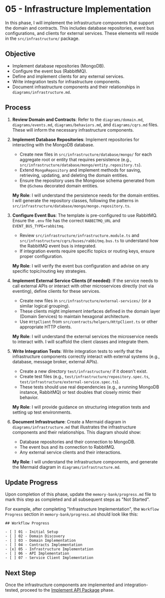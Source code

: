 # 05 - Infrastructure Implementation

In this phase, I will implement the infrastructure components that support the domain and contracts. This includes database repositories, event bus configurations, and clients for external services. These elements will reside in the `src/infrastructure/` package.

## Objective

*   Implement database repositories (MongoDB).
*   Configure the event bus (RabbitMQ).
*   Define and implement clients for any external services.
*   Write integration tests for infrastructure components.
*   Document infrastructure components and their relationships in `diagrams/infrastructure.md`.

## Process

1.  **Review Domain and Contracts**:
    Refer to the `diagrams/domain.md`, `diagrams/events.md`, `diagrams/behaviors.md`, and `diagrams/cqrs.md` files. These will inform the necessary infrastructure components.

2.  **Implement Database Repositories**:
    Implement repositories for interacting with the MongoDB database.
    *   Create new files in `src/infrastructure/database/mongo/` for each aggregate root or entity that requires persistence (e.g., `src/infrastructure/database/mongo/entity.repository.ts`).
    *   Extend `MongoRepository` and implement methods for saving, retrieving, updating, and deleting the domain entities.
    *   Ensure the repository uses the Mongoose schema generated from the `@Schema` decorated domain entities.

    **My Role**: I will understand the persistence needs for the domain entities. I will generate the repository classes, following the patterns in `src/infrastructure/database/mongo/mongo.repository.ts`.

3.  **Configure Event Bus**:
    The template is pre-configured to use RabbitMQ. Ensure the `.env` file has the correct `RABBITMQ_URL` and `EVENT_BUS_TYPE=rabbitmq`.
    *   Review `src/infrastructure/infrastructure.module.ts` and `src/infrastructure/cqrs/buses/rabbitmq.bus.ts` to understand how the RabbitMQ event bus is integrated.
    *   If integration events require specific topics or routing keys, ensure proper configuration.

    **My Role**: I will verify the event bus configuration and advise on any specific topic/routing key strategies.

4.  **Implement External Service Clients (if needed)**:
    If the service needs to call external APIs or interact with other microservices directly (not via eventing), define clients for these services.
    *   Create new files in `src/infrastructure/external-services/` (or a similar logical grouping).
    *   These clients might implement interfaces defined in the domain layer (Domain Services) to maintain hexagonal architecture.
    *   Use `HttpClient` from `src/contracts/helpers/HttpClient.ts` or other appropriate HTTP clients.

    **My Role**: I will understand the external services the microservice needs to interact with. I will scaffold the client classes and integrate them.

5.  **Write Integration Tests**:
    Write integration tests to verify that the infrastructure components correctly interact with external systems (e.g., database, message broker, external APIs).
    *   Create a new directory `test/infrastructure/` if it doesn't exist.
    *   Create test files (e.g., `test/infrastructure/repository.spec.ts`, `test/infrastructure/external-service.spec.ts`).
    *   These tests should use real dependencies (e.g., a running MongoDB instance, RabbitMQ) or test doubles that closely mimic their behavior.

    **My Role**: I will provide guidance on structuring integration tests and setting up test environments.

6.  **Document Infrastructure**:
    Create a Mermaid diagram in `diagrams/infrastructure.md` that illustrates the infrastructure components and their relationships. This diagram should show:
    *   Database repositories and their connection to MongoDB.
    *   The event bus and its connection to RabbitMQ.
    *   Any external service clients and their interactions.

    **My Role**: I will understand the infrastructure components, and generate the Mermaid diagram in `diagrams/infrastructure.md`.

## Update Progress

Upon completion of this phase, update the `memory-bank/progress.md` file to mark this step as completed and all subsequent steps as "Not Started".

For example, after completing "Infrastructure Implementation", the `Workflow Progress` section in `memory-bank/progress.md` should look like this:

```
## Workflow Progress

- [ ] 01 - Initial Setup
- [ ] 02 - Domain Discovery
- [ ] 03 - Domain Implementation
- [ ] 04 - Contracts Implementation
- [x] 05 - Infrastructure Implementation
- [ ] 06 - API Implementation
- [ ] 07 - Service Client Implementation
```

## Next Step

Once the infrastructure components are implemented and integration-tested, proceed to the [Implement API Package](/api-implementation) phase.
